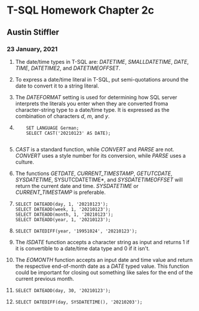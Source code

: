 # T-SQL Homework Chapter 2c
## Austin Stiffler
### 23 January, 2021


1. The date/time types in T-SQL are: *DATETIME*, *SMALLDATETIME*, *DATE*, *TIME*, *DATETIME2*, and *DATETIMEOFFSET*.

1. To express a date/time literal in T-SQL, put semi-quotations around the date to convert it to a string literal.

1. The *DATEFORMAT* setting is used for determining how SQL server interprets the literals you enter when they are converted froma character-string type to a date/time type. It is expressed as the combination of characters *d*, *m*, and *y*.

1. 
	``` 
		SET LANGUAGE German;
		SELECT CAST('20210123' AS DATE);
		
1. *CAST* is a standard function, while *CONVERT* and *PARSE* are not. *CONVERT* uses a style number for its conversion, while *PARSE* uses a culture.

1. The functions *GETDATE*, *CURRENT_TIMESTAMP*, *GETUTCDATE*, *SYSDATETIME*, SYSUTCDATETIME*, and *SYSDATETIMEOFFSET* will  return the current date and time. *SYSDATETIME* or *CURRENT_TIMESTAMP* is preferable.

1. 
	```
	SELECT DATEADD(day, 1, '20210123');
	SELECT DATEADD(week, 1, '20210123');
	SELECT DATEADD(month, 1, '20210123');
	SELECT DATEADD(year, 1, '20210123');
	
1. 
	```
	SELECT DATEDIFF(year, '19951024', '20210123');
	
1. The *ISDATE* function accepts a character string as input and returns 1 if it is convertible to a date/time data type and 0 if it isn't.

1. The *EOMONTH* function accepts an input date and time value and return the respective end-of-month date as a *DATE* typed value. This function could be important for closing out something like sales for the end of the current previous month.

1. 
	```
	SELECT DATEADD(day, 30, '20210123');

1. 
	```
	SELECT DATEDIFF(day, SYSDATETIME(), '20210203');